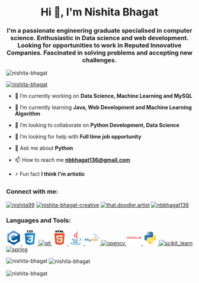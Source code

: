 <h1 align="center">Hi 👋, I'm Nishita Bhagat</h1>
<h3 align="center">I'm a passionate engineering graduate specialised in computer science. Enthusiastic in Data science and web development. Looking for opportunities to work in Reputed Innovative Companies. Fascinated in solving problems and accepting new challenges.</h3>

<p align="left"> <img src="https://komarev.com/ghpvc/?username=nishita-bhagat&label=Profile%20views&color=0e75b6&style=flat" alt="nishita-bhagat" /> </p>

<p align="left"> <a href="https://github.com/ryo-ma/github-profile-trophy"><img src="https://github-profile-trophy.vercel.app/?username=nishita-bhagat" alt="nishita-bhagat" /></a> </p>

- 🔭 I’m currently working on **Data Science, Machine Learning and MySQL**

- 🌱 I’m currently learning **Java, Web Development and Machine Learning Algorithm**

- 👯 I’m looking to collaborate on **Python Development, Data Science**

- 🤝 I’m looking for help with **Full time job opportunity**

- 💬 Ask me about **Python**

- 📫 How to reach me **nbbhagat136@gmail.com**

- ⚡ Fun fact **I think I'm artistic**

<h3 align="left">Connect with me:</h3>
<p align="left">
<a href="https://codepen.io/nishita99" target="blank"><img align="center" src="https://raw.githubusercontent.com/rahuldkjain/github-profile-readme-generator/master/src/images/icons/Social/codepen.svg" alt="nishita99" height="30" width="40" /></a>
<a href="https://linkedin.com/in/nishita-bhagat-creative" target="blank"><img align="center" src="https://raw.githubusercontent.com/rahuldkjain/github-profile-readme-generator/master/src/images/icons/Social/linked-in-alt.svg" alt="nishita-bhagat-creative" height="30" width="40" /></a>
<a href="https://instagram.com/that.doodler.artist" target="blank"><img align="center" src="https://raw.githubusercontent.com/rahuldkjain/github-profile-readme-generator/master/src/images/icons/Social/instagram.svg" alt="that.doodler.artist" height="30" width="40" /></a>
<a href="https://www.hackerrank.com/nbbhagat136" target="blank"><img align="center" src="https://raw.githubusercontent.com/rahuldkjain/github-profile-readme-generator/master/src/images/icons/Social/hackerrank.svg" alt="nbbhagat136" height="30" width="40" /></a>
</p>

<h3 align="left">Languages and Tools:</h3>
<p align="left"> <a href="https://www.cprogramming.com/" target="_blank"> <img src="https://raw.githubusercontent.com/devicons/devicon/master/icons/c/c-original.svg" alt="c" width="40" height="40"/> </a> <a href="https://www.w3schools.com/css/" target="_blank"> <img src="https://raw.githubusercontent.com/devicons/devicon/master/icons/css3/css3-original-wordmark.svg" alt="css3" width="40" height="40"/> </a> <a href="https://git-scm.com/" target="_blank"> <img src="https://www.vectorlogo.zone/logos/git-scm/git-scm-icon.svg" alt="git" width="40" height="40"/> </a> <a href="https://www.w3.org/html/" target="_blank"> <img src="https://raw.githubusercontent.com/devicons/devicon/master/icons/html5/html5-original-wordmark.svg" alt="html5" width="40" height="40"/> </a> <a href="https://www.java.com" target="_blank"> <img src="https://raw.githubusercontent.com/devicons/devicon/master/icons/java/java-original.svg" alt="java" width="40" height="40"/> </a> <a href="https://www.mysql.com/" target="_blank"> <img src="https://raw.githubusercontent.com/devicons/devicon/master/icons/mysql/mysql-original-wordmark.svg" alt="mysql" width="40" height="40"/> </a> <a href="https://opencv.org/" target="_blank"> <img src="https://www.vectorlogo.zone/logos/opencv/opencv-icon.svg" alt="opencv" width="40" height="40"/> </a> <a href="https://www.oracle.com/" target="_blank"> <img src="https://raw.githubusercontent.com/devicons/devicon/master/icons/oracle/oracle-original.svg" alt="oracle" width="40" height="40"/> </a> <a href="https://www.python.org" target="_blank"> <img src="https://raw.githubusercontent.com/devicons/devicon/master/icons/python/python-original.svg" alt="python" width="40" height="40"/> </a> <a href="https://scikit-learn.org/" target="_blank"> <img src="https://upload.wikimedia.org/wikipedia/commons/0/05/Scikit_learn_logo_small.svg" alt="scikit_learn" width="40" height="40"/> </a> <a href="https://spring.io/" target="_blank"> <img src="https://www.vectorlogo.zone/logos/springio/springio-icon.svg" alt="spring" width="40" height="40"/> </a> </p>

<p><img align="left" src="https://github-readme-stats.vercel.app/api/top-langs?username=nishita-bhagat&show_icons=true&locale=en&layout=compact" alt="nishita-bhagat" /></p>

<p>&nbsp;<img align="center" src="https://github-readme-stats.vercel.app/api?username=nishita-bhagat&show_icons=true&locale=en" alt="nishita-bhagat" /></p>

<p><img align="center" src="https://github-readme-streak-stats.herokuapp.com/?user=nishita-bhagat&" alt="nishita-bhagat" /></p>
